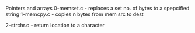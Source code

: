 Pointers and arrays
0-memset.c - replaces a set no. of bytes to a spepcified string
1-memcpy.c - copies n bytes from mem src to dest

2-strchr.c - return location to a character